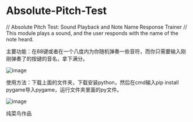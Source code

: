 # Absolute-Pitch-Test

// Absolute Pitch Test: Sound Playback and Note Name Response Trainer // This module plays a sound, and the user responds with the name of the note heard.

主要功能：在88键或者在一个八度内为你随机弹奏一些音符，而你只需要输入刚刚弹奏了的按键的音名，拿下满分。

![image](https://github.com/user-attachments/assets/9f3d1866-fc77-4ddc-ac38-775255aa551e)

使用方法：下载上面的文件夹，下载安装python，然后在cmd输入pip install pygame导入pygame，运行文件夹里面的py文件。

![image](https://github.com/user-attachments/assets/9f04987b-8abf-4181-bb3a-dad88c535e4a)

纯菜鸟作品


